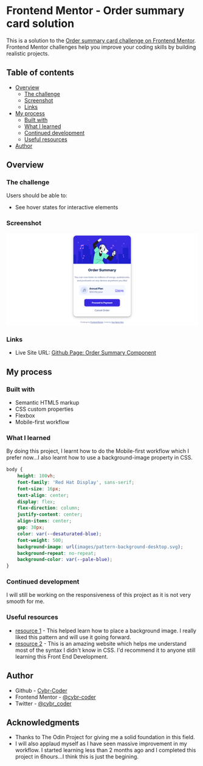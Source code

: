 # Frontend Mentor - Order summary card solution

This is a solution to the [Order summary card challenge on Frontend Mentor](https://www.frontendmentor.io/challenges/order-summary-component-QlPmajDUj). Frontend Mentor challenges help you improve your coding skills by building realistic projects. 

## Table of contents

- [Overview](#overview)
  - [The challenge](#the-challenge)
  - [Screenshot](#screenshot)
  - [Links](#links)
- [My process](#my-process)
  - [Built with](#built-with)
  - [What I learned](#what-i-learned)
  - [Continued development](#continued-development)
  - [Useful resources](#useful-resources)
- [Author](#author)


## Overview

### The challenge

Users should be able to:

- See hover states for interactive elements

### Screenshot

![](images/screenshot.png)


### Links
- Live Site URL: [Github Page: Order Summary Component](https://cybr-coder.github.io/Order-summary-component/)

## My process

### Built with

- Semantic HTML5 markup
- CSS custom properties
- Flexbox
- Mobile-first workflow




### What I learned

By doing this project, I learnt how to do the Mobile-first workflow which I prefer now...I also learnt how to use a background-image property in CSS.

```css
body {
    height: 100vh;
    font-family: 'Red Hat Display', sans-serif;
    font-size: 16px;
    text-align: center;
    display: flex;
    flex-direction: column;
    justify-content: center;
    align-items: center;
    gap: 30px;
    color: var(--desaturated-blue);
    font-weight: 500;
    background-image: url(images/pattern-background-desktop.svg);
    background-repeat: no-repeat;  
    background-color: var(--pale-blue);    
}
```

### Continued development
I will still be working on the responsiveness of this project as it is not very smooth for me.

### Useful resources

- [resource 1](https://www.w3schools.com) - This helped learn how to place a background image. I really liked this pattern and will use it going forward.
- [resource 2](https://www.developer.mozilla.org) - This is an amazing website which helps me  understand most of the syntax I didn't know in CSS. I'd recommend it to anyone still learning this Front End Development.


## Author

- Github - [Cybr-Coder](https://github.com/cybr-coder)
- Frontend Mentor - [@cybr-coder](https://www.frontendmentor.io/profile/cybr-coder)
- Twitter - [@cybr_coder](https://twitter.com/cybr_coder)

## Acknowledgments
- Thanks to The Odin Project for giving me a solid foundation in this field. 
- I will also applaud myself as I have seen massive improvement in my workflow. I started learning less than 2 months ago and I completed this project in 6hours...I think this is just the begining.